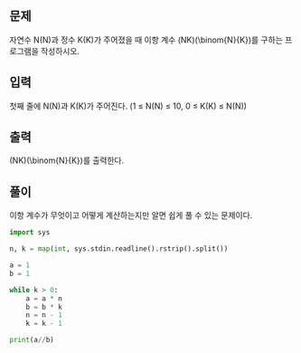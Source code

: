 ## 문제

자연수 N\(N\)과 정수 K\(K\)가 주어졌을 때 이항 계수 (NK)\(\binom{N}{K}\)를 구하는 프로그램을 작성하시오.

## 입력

첫째 줄에 N\(N\)과 K\(K\)가 주어진다. (1 ≤ N\(N\) ≤ 10, 0 ≤ K\(K\) ≤ N\(N\))

## 출력

 (NK)\(\binom{N}{K}\)를 출력한다.



## 풀이

이항 계수가 무엇이고 어떻게 계산하는지만 알면 쉽게 풀 수 있는 문제이다.

```python
import sys

n, k = map(int, sys.stdin.readline().rstrip().split())

a = 1
b = 1

while k > 0:
    a = a * n
    b = b * k
    n = n - 1
    k = k - 1

print(a//b)
```
